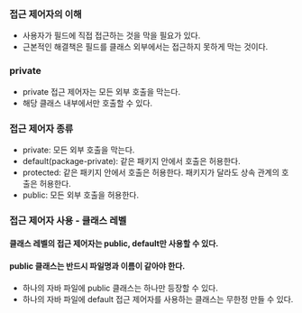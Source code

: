 ### 접근 제어자의 이해
- 사용자가 필드에 직접 접근하는 것을 막을 필요가 있다.
- 근본적인 해결책은 필드를 클래스 외부에서는 접근하지 못하게 막는 것이다.

### private
- private 접근 제어자는 모든 외부 호출을 막는다. 
- 해당 클래스 내부에서만 호출할 수 있다.

### 접근 제어자 종류
- private: 모든 외부 호출을 막는다.
- default(package-private): 같은 패키지 안에서 호출은 허용한다.
- protected: 같은 패키지 안에서 호출은 허용한다. 패키지가 달라도 상속 관계의 호출은 허용한다.
- public: 모든 외부 호출을 허용한다.

### 접근 제어자 사용 - 클래스 레벨

#### 클래스 레벨의 접근 제어자는 public, default만 사용할 수 있다.

#### public 클래스는 반드시 파일명과 이름이 같아야 한다.
- 하나의 자바 파일에 public 클래스는 하나만 등장할 수 있다.
- 하나의 자바 파일에 default 접근 제어자를 사용하는 클래스는 무한정 만들 수 있다.
